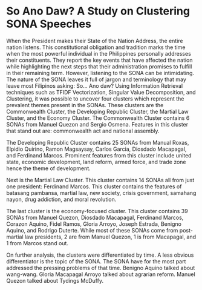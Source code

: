 # So Ano Daw? A Study on Clustering SONA Speeches

When the President makes their State of the Nation Address, the entire nation listens. This constitutional obligation and tradition marks the time when the most powerful individual in the Philippines personally addresses their constituents. They report the key events that have affected the nation while highlighting the next steps that their administration promises to fulfill in their remaining term. However, listening to the SONA can be intimidating. The nature of the SONA leaves it full of jargon and terminology that may leave most Filipinos asking: So… Ano daw? Using Information Retrieval techniques such as TFIDF Vectorization, Singular Value Decomposition, and Clustering, it was possible to uncover four clusters which represent the prevalent themes present in the SONAs. These clusters are the Commonwealth Cluster, the Developing Republic Cluster, the Martial Law Cluster, and the Economy Cluster. The Commonwealth Cluster contains 6 SONAs from Manuel Quezon and Sergio Osmena. Features in this cluster that stand out are: commonwealth act and national assembly.

The Developing Republic Cluster contains 25 SONAs from Manual Roxas, Elpidio Quirino, Ramon Magsaysay, Carlos Garcia, Diosdado Macapagal, and Ferdinand Marcos. Prominent features from this cluster include united state, economic development, land reform, armed force, and trade zone hence the theme of development.

Next is the Martial Law Cluster. This cluster contains 14 SONAs all from just one president: Ferdinand Marcos. This cluster contains the features of batasang pambansa, martial law, new society, crisis government, samahang nayon, drug addiction, and moral revolution.

The last cluster is the economy-focused cluster. This cluster contains 39 SONAs from Manuel Quezon, Diosdado Macapagal, Ferdinand Marcos, Corazon Aquino, Fidel Ramos, Gloria Arroyo, Joseph Estrada, Benigno Aquino, and Rodrigo Duterte. While most of these SONAs come from post-martial law presidents, 2 are from Manuel Quezon, 1 is from Macapagal, and 1 from Marcos stand out.

On further analysis, the clusters were differentiated by time. A less obvious differentiator is the topic of the SONA. The SONA have for the most part addressed the pressing problems of that time. Benigno Aquino talked about wang-wang. Gloria Macapagal Arroyo talked about agrarian reform. Manuel Quezon talked about Tydings McDuffy.
